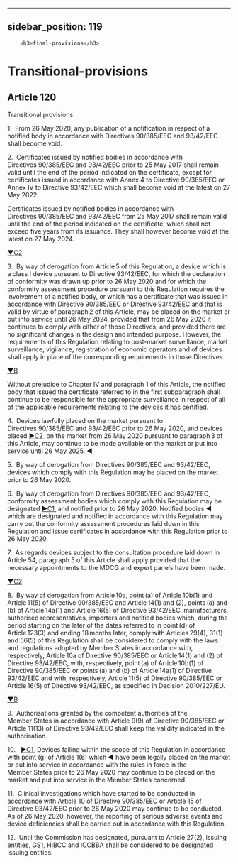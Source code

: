 
---
sidebar_position: 119
---
        <h3>final-provisions</h3>
<h1>Transitional-provisions</h1>
<h2>Article 120</h2>
   <p class="stitle-article-norm">Transitional provisions</p>
   <p class="norm">1.&nbsp;&nbsp;From 26 May 2020, any publication of a 
notification in respect of a notified body in accordance with 
Directives&nbsp;90/385/EEC and 93/42/EEC shall become void.</p>
   <p class="norm">2.&nbsp;&nbsp;Certificates issued by notified bodies 
in accordance with Directives&nbsp;90/385/EEC and 93/42/EEC prior to 25 
May 2017 shall remain valid until the end of the period indicated on the
 certificate, except for certificates issued in accordance with 
Annex&nbsp;4 to Directive&nbsp;90/385/EEC or Annex&nbsp;IV to 
Directive&nbsp;93/42/EEC which shall become void at the latest on 27 May
 2022.</p>
   <p class="norm">Certificates issued by notified bodies in accordance 
with Directives&nbsp;90/385/EEC and 93/42/EEC from 25 May 2017 shall 
remain valid until the end of the period indicated on the certificate, 
which shall not exceed five years from its issuance. They shall however 
become void at the latest on 27 May 2024.</p>
   <p class="modref">
      <a href="https://eur-lex.europa.eu/legal-content/EN/AUTO/?uri=celex:32017R0745R%2802%29" onclick="window.open(this.href,'_blanc'); return false;" title="32017R0745R(02): REPLACED">▼C2</a><a class="anchorarrow" id="C2-4" href="#C2-5"><i class="fa fa-arrow-down" title="NEXT" ></i></a>
   </p>
   <p class="norm">3.&nbsp;&nbsp;By way of derogation from Article 5 of 
this Regulation, a device which is a class&nbsp;I device pursuant to 
Directive 93/42/EEC, for which the declaration of conformity was drawn 
up prior to 26&nbsp;May&nbsp;2020 and for which the conformity 
assessment procedure pursuant to this Regulation requires the 
involvement of a notified body, or which has a certificate that was 
issued in accordance with Directive 90/385/EEC or Directive 93/42/EEC 
and that is valid by virtue of paragraph 2 of this Article, may be 
placed on the market or put into service until 26&nbsp;May&nbsp;2024, 
provided that from 26&nbsp;May&nbsp;2020 it continues to comply with 
either of those Directives, and provided there are no significant 
changes in the design and intended purpose. However, the requirements of
 this Regulation relating to post-market surveillance, market 
surveillance, vigilance, registration of economic operators and of 
devices shall apply in place of the corresponding requirements in 
those&nbsp;Directives.</p>
   <p class="modref">
      <a href="https://eur-lex.europa.eu/legal-content/EN/AUTO/?uri=celex:32017R0745" onclick="window.open(this.href,'_blanc'); return false;" title="32017R0745">▼B</a><a class="anchorarrow" id="B-6" href="#B-7"><i class="fa fa-arrow-down" title="NEXT" ></i></a>
   </p>
   <p class="norm">Without prejudice to Chapter&nbsp;IV and 
paragraph&nbsp;1 of this Article, the notified body that issued the 
certificate referred to in the first subparagraph&nbsp;shall continue to
 be responsible for the appropriate surveillance in respect of all of 
the applicable requirements relating to the devices it has certified.</p>
   <p class="norm">4.&nbsp;&nbsp;Devices lawfully placed on the market 
pursuant to Directives&nbsp;90/385/EEC and 93/42/EEC prior to 26 May 
2020, and devices placed <span>
         <a href="https://eur-lex.europa.eu/legal-content/EN/AUTO/?uri=celex:32017R0745R%2802%29" onclick="window.open(this.href,'_blanc'); return false;" title="32017R0745R(02): REPLACED">
            <span class="boldface">►C2</span>
         </a><a class="anchorarrow" id="C2-5" href="#C2-6"><i class="fa fa-arrow-down" title="NEXT" ></i></a>
      </span>&nbsp;on the market from 26&nbsp;May&nbsp;2020 pursuant to 
paragraph 3 of this Article, may continue to be made available on the 
market or put into service until 26&nbsp;May&nbsp;2025.<span class="boldface">&nbsp;◄ </span>
   </p>
   <p class="norm">5.&nbsp;&nbsp;By way of derogation from 
Directives&nbsp;90/385/EEC and 93/42/EEC, devices which comply with this
 Regulation may be placed on the market prior to 26 May 2020.</p>
   <p class="norm">6.&nbsp;&nbsp;By way of derogation from 
Directives&nbsp;90/385/EEC and 93/42/EEC, conformity assessment bodies 
which comply with this Regulation may be designated <span>
         <a href="https://eur-lex.europa.eu/legal-content/EN/AUTO/?uri=celex:32017R0745R%2801%29" onclick="window.open(this.href,'_blanc'); return false;" title="32017R0745R(01): REPLACED">
            <span class="boldface">►C1</span>
         </a><a class="anchorarrow" id="C1-6" href="#C1-7"><i class="fa fa-arrow-down" title="NEXT" ></i></a>
      </span>&nbsp;and notified prior to 26&nbsp;May 2020. Notified bodies<span class="boldface">&nbsp;◄ </span>
 which are designated and notified in accordance with this Regulation 
may carry out the conformity assessment procedures laid down in this 
Regulation and issue certificates in accordance with this Regulation 
prior to 26 May 2020.</p>
   <p class="norm">7.&nbsp;&nbsp;As regards devices subject to the 
consultation procedure laid down in Article&nbsp;54, paragraph&nbsp;5 of
 this Article&nbsp;shall apply provided that the necessary appointments 
to the MDCG and expert panels have been made.</p>
   <p class="modref">
      <a href="https://eur-lex.europa.eu/legal-content/EN/AUTO/?uri=celex:32017R0745R%2802%29" onclick="window.open(this.href,'_blanc'); return false;" title="32017R0745R(02): REPLACED">▼C2</a><a class="anchorarrow" id="C2-6" href="#C2-7"><i class="fa fa-arrow-down" title="NEXT" ></i></a>
   </p>
   <p class="norm">8.&nbsp;&nbsp;By way of derogation from Article 10a, 
point (a) of Article 10b(1) and Article 11(5) of Directive 90/385/EEC 
and Article 14(1) and (2), points (a) and (b) of Article 14a(1) and 
Article 16(5) of Directive 93/42/EEC, manufacturers, authorised 
representatives, importers and notified bodies which, during the period 
starting on the later of the dates referred to in point (d) of 
Article 123(3) and ending 18 months later, comply with Articles 29(4), 
31(1) and 56(5) of this Regulation shall be considered to comply with 
the laws and regulations adopted by Member States in accordance with, 
respectively, Article 10a of Directive 90/385/EEC or Article 14(1) and 
(2) of Directive 93/42/EEC, with, respectively, point (a) of 
Article 10b(1) of Directive 90/385/EEC or points (a) and (b) of 
Article 14a(1) of Directive 93/42/EEC and with, respectively, 
Article 11(5) of Directive 90/385/EEC or Article 16(5) of Directive 
93/42/EEC, as specified in Decision 2010/227/EU.</p>
   <p class="modref">
      <a href="https://eur-lex.europa.eu/legal-content/EN/AUTO/?uri=celex:32017R0745" onclick="window.open(this.href,'_blanc'); return false;" title="32017R0745">▼B</a><a class="anchorarrow" id="B-7" href="#B-8"><i class="fa fa-arrow-down" title="NEXT" ></i></a>
   </p>
   <p class="norm">9.&nbsp;&nbsp;Authorisations granted by the competent
 authorities of the Member&nbsp;States in accordance with 
Article&nbsp;9(9) of Directive&nbsp;90/385/EEC or Article&nbsp;11(13) of
 Directive&nbsp;93/42/EEC shall keep the validity indicated in the 
authorisation.</p>
   <p class="norm">10.&nbsp;&nbsp;<span>
         <a href="https://eur-lex.europa.eu/legal-content/EN/AUTO/?uri=celex:32017R0745R%2801%29" onclick="window.open(this.href,'_blanc'); return false;" title="32017R0745R(01): REPLACED">
            <span class="boldface">►C1</span>
         </a><a class="anchorarrow" id="C1-7" href="#C1-8"><i class="fa fa-arrow-down" title="NEXT" ></i></a>
      </span>&nbsp;Devices falling within the scope of this Regulation in accordance with point (g) of Article&nbsp;1(6) which<span class="boldface">&nbsp;◄ </span>
 have been legally placed on the market or put into service in 
accordance with the rules in force in the Member&nbsp;States prior to 26
 May 2020 may continue to be placed on the market and put into service 
in the Member&nbsp;States concerned.</p>
   <p class="norm">11.&nbsp;&nbsp;Clinical investigations which have 
started to be conducted in accordance with Article&nbsp;10 of 
Directive&nbsp;90/385/EEC or Article&nbsp;15 of Directive&nbsp;93/42/EEC
 prior to 26 May 2020 may continue to be conducted. As of 26 May 2020, 
however, the reporting of serious adverse events and device deficiencies
 shall be carried out in accordance with this Regulation.</p>
   <p class="norm">12.&nbsp;&nbsp;Until the Commission has designated, 
pursuant to Article&nbsp;27(2), issuing entities, GS1, HIBCC and ICCBBA 
shall be considered to be designated issuing entities.</p>